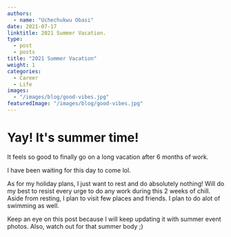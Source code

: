 ```yaml
---
authors:
  - name: "Uchechukwu Obasi"
date: 2021-07-17
linktitle: 2021 Summer Vacation.
type:
  - post
  - posts
title: "2021 Summer Vacation"
weight: 1
categories:
  - Career
  - Life
images:
  - "/images/blog/good-vibes.jpg"
featuredImage: "/images/blog/good-vibes.jpg"
---
```


# Yay! It's summer time!

It feels so good to finally go on a long vacation after 6 months of work.

I have been waiting for this day to come lol.

As for my holiday plans, I just want to rest and do absolutely nothing! Will do my best to resist every urge to do any work during this 2 weeks of chill. Aside from resting, I plan to visit few places and friends. I plan to do alot of swimming as well.

Keep an eye on this post because I will keep updating it with summer event photos. Also, watch out for that summer body ;)
